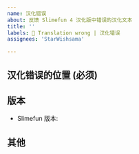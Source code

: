 ```yaml
---
name: 汉化错误
about: 反馈 Slimefun 4 汉化版中错误的汉化文本
title: ''
labels: 📜 Translation wrong | 汉化错误
assignees: 'StarWishsama'

---
```

## 汉化错误的位置 (必须)

## 版本
- Slimefun 版本:

## 其他